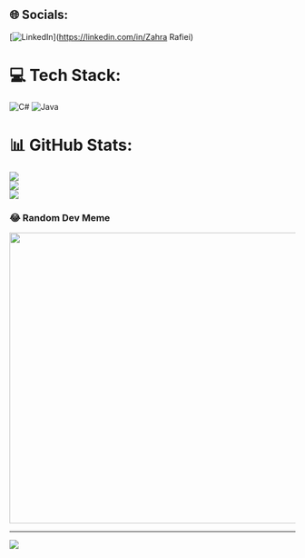 
## 🌐 Socials:
[![LinkedIn](https://img.shields.io/badge/LinkedIn-%230077B5.svg?logo=linkedin&logoColor=white)](https://linkedin.com/in/Zahra Rafiei) 

# 💻 Tech Stack:
![C#](https://img.shields.io/badge/c%23-%23239120.svg?style=for-the-badge&logo=c-sharp&logoColor=white) ![Java](https://img.shields.io/badge/java-%23ED8B00.svg?style=for-the-badge&logo=java&logoColor=white)
# 📊 GitHub Stats:
![](https://github-readme-stats.vercel.app/api?username=melodiw82&theme=dark&hide_border=false&include_all_commits=true&count_private=false)<br/>
![](https://github-readme-streak-stats.herokuapp.com/?user=melodiw82&theme=dark&hide_border=false)<br/>
![](https://github-readme-stats.vercel.app/api/top-langs/?username=melodiw82&theme=dark&hide_border=false&include_all_commits=true&count_private=false&layout=compact)

### 😂 Random Dev Meme
<img src="https://random-memer.herokuapp.com/" width="512px"/>

---
[![](https://visitcount.itsvg.in/api?id=melodiw82&icon=0&color=0)](https://visitcount.itsvg.in)

